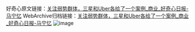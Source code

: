 好奇心原文链接：[关注弱势群体，三星和Uber各给了一个案例_商业_好奇心日报-马宁忆](https://www.qdaily.com/articles/7330.html)
WebArchive归档链接：[关注弱势群体，三星和Uber各给了一个案例_商业_好奇心日报-马宁忆](http://web.archive.org/web/20190623172305/https://www.qdaily.com/articles/7330.html)
![image](http://ww3.sinaimg.cn/large/007d5XDply1g3wje28l0aj30u03c6e81)